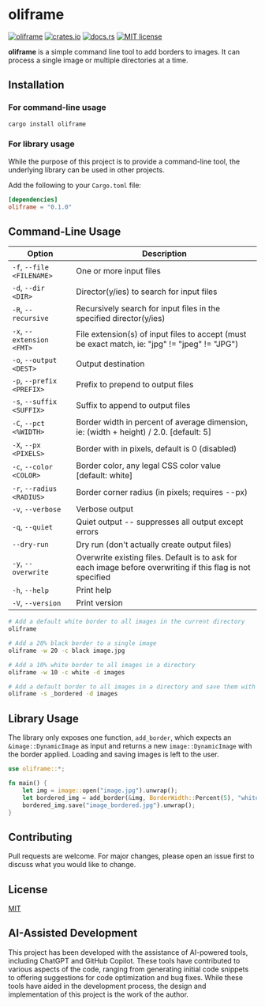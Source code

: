 # oliframe

[![oliframe](https://github.com/calteran/oliframe/actions/workflows/ci.yml/badge.svg?branch=main)](https://github.com/calteran/oliframe/actions/workflows/ci.yml)
[![crates.io](https://img.shields.io/crates/v/oliframe.svg)](https://crates.io/crates/oliframe)
[![docs.rs](https://docs.rs/oliframe/badge.svg)](https://docs.rs/oliframe)
[![MIT license](https://img.shields.io/badge/License-MIT-blue.svg)](https://calteran.mit-license.org/)

**oliframe** is a simple command line tool to add borders to images.  It can process a single image or multiple directories at a time.

## Installation

### For command-line usage
```bash
cargo install oliframe
```

### For library usage
While the purpose of this project is to provide a command-line tool,
the underlying library can be used in other projects.

Add the following to your `Cargo.toml` file:
```toml
[dependencies]
oliframe = "0.1.0"
```

## Command-Line Usage

| Option                    | Description                                                                                                 |
|---------------------------|-------------------------------------------------------------------------------------------------------------|
| `-f`, `--file <FILENAME>` | One or more input files                                                                                     |
| `-d`, `--dir <DIR>`       | Director(y/ies) to search for input files                                                                   |
| `-R`, `--recursive`       | Recursively search for input files in the specified director(y/ies)                                         |
| `-x`, `--extension <FMT>` | File extension(s) of input files to accept (must be exact match, ie: "jpg" != "jpeg" != "JPG")              |
| `-o`, `--output <DEST>`   | Output destination                                                                                          |
| `-p`, `--prefix <PREFIX>` | Prefix to prepend to output files                                                                           |
| `-s`, `--suffix <SUFFIX>` | Suffix to append to output files                                                                            |
| `-C`, `--pct <%WIDTH>`    | Border width in percent of average dimension, ie: (width + height) / 2.0. [default: 5]                      |
| `-X`, `--px <PIXELS>`     | Border with in pixels, default is 0 (disabled)                                                              |
| `-c`, `--color <COLOR>`   | Border color, any legal CSS color value [default: white]                                                    |
| `-r`, `--radius <RADIUS>` | Border corner radius (in pixels; requires --px)                                                             |
| `-v`, `--verbose`         | Verbose output                                                                                              |
| `-q`, `--quiet`           | Quiet output -- suppresses all output except errors                                                         |
| `--dry-run`               | Dry run (don't actually create output files)                                                                |
| `-y`, `--overwrite`       | Overwrite existing files. Default is to ask for each image before overwriting if this flag is not specified |
| `-h`, `--help`            | Print help                                                                                                  |
| `-V`, `--version`         | Print version                                                                                               |


```bash
# Add a default white border to all images in the current directory
oliframe
````

```bash
# Add a 20% black border to a single image
oliframe -w 20 -c black image.jpg
```

```bash
# Add a 10% white border to all images in a directory
oliframe -w 10 -c white -d images
```

```bash
# Add a default border to all images in a directory and save them with a new suffix
oliframe -s _bordered -d images
```

## Library Usage

The library only exposes one function, `add_border`,
which expects an `&image::DynamicImage` as input and returns a new `image::DynamicImage` with the border applied.
Loading and saving images is left to the user.

```rust
use oliframe::*;

fn main() {
    let img = image::open("image.jpg").unwrap();
    let bordered_img = add_border(&img, BorderWidth::Percent(5), "white", None);
    bordered_img.save("image_bordered.jpg").unwrap();
}
```

## Contributing

Pull requests are welcome.  For major changes, please open an issue first to discuss what you would like to change.

## License

[MIT](https://choosealicense.com/licenses/mit/)

## AI-Assisted Development

This project has been developed with the assistance of AI-powered tools, including ChatGPT and GitHub Copilot.
These tools have contributed to various aspects of the code,
ranging from generating initial code snippets to offering suggestions for code optimization and bug fixes.
While these tools have aided in the development process,
the design and implementation of this project is the work of the author.
